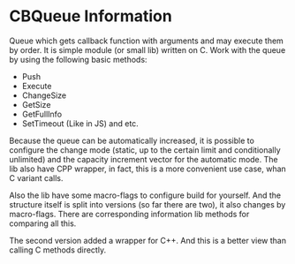 # CBQueue Information
Queue which gets callback function with arguments and may execute them by order.
It is simple module (or small lib) written on C. Work with the queue by using the following basic methods:
* Push
* Execute
* ChangeSize
* GetSize
* GetFullInfo
* SetTimeout (Like in JS)
and etc.

Because the queue can be automatically increased, it is possible to configure the change mode 
(static, up to the certain limit and conditionally unlimited) and the capacity increment vector for the automatic mode.
The lib also have CPP wrapper, in fact, this is a more convenient use case, whan C variant calls.

Also the lib have some macro-flags to configure build for yourself. And the structure itself is split into versions
(so far there are two), it also changes by macro-flags. There are corresponding information lib methods for comparing all this.

The second version added a wrapper for C++. And this is a better view than calling C methods directly.
